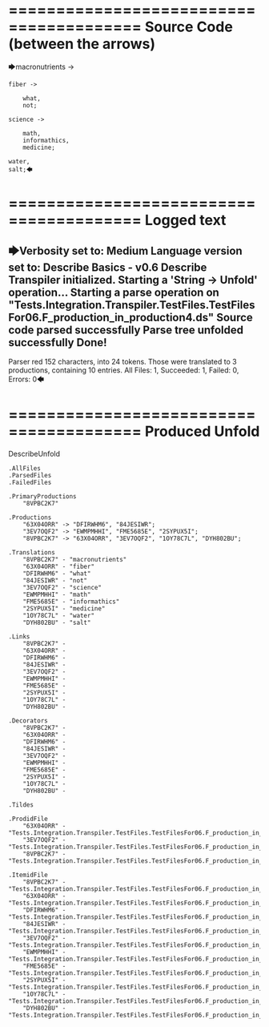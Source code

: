 ========================================
Source Code (between the arrows)
========================================

🡆macronutrients ->

    fiber ->

        what,
        not;
	
	science ->
		
		math,
		informathics,
		medicine;
    
    water,
    salt;🡄

========================================
Logged text
========================================

🡆Verbosity set to: Medium
Language version set to: Describe Basics - v0.6
Describe Transpiler initialized.
Starting a 'String -> Unfold' operation...
Starting a parse operation on "Tests.Integration.Transpiler.TestFiles.TestFilesFor06.F_production_in_production4.ds"
Source code parsed successfully
Parse tree unfolded successfully
Done!
------------------------
Parser red 152 characters, into 24 tokens.
Those were translated to 3 productions, containing 10 entries.
All Files: 1, Succeeded: 1, Failed: 0, Errors: 0🡄

========================================
Produced Unfold
========================================

DescribeUnfold

    .AllFiles
    .ParsedFiles
    .FailedFiles

    .PrimaryProductions
        "8VPBC2K7" 

    .Productions
        "63X04ORR" -> "DFIRWHM6", "84JESIWR";
        "3EV7OQF2" -> "EWMPMHHI", "FME5685E", "2SYPUX5I";
        "8VPBC2K7" -> "63X04ORR", "3EV7OQF2", "1OY78C7L", "DYH802BU";

    .Translations
        "8VPBC2K7" - "macronutrients"
        "63X04ORR" - "fiber"
        "DFIRWHM6" - "what"
        "84JESIWR" - "not"
        "3EV7OQF2" - "science"
        "EWMPMHHI" - "math"
        "FME5685E" - "informathics"
        "2SYPUX5I" - "medicine"
        "1OY78C7L" - "water"
        "DYH802BU" - "salt"

    .Links
        "8VPBC2K7" - 
        "63X04ORR" - 
        "DFIRWHM6" - 
        "84JESIWR" - 
        "3EV7OQF2" - 
        "EWMPMHHI" - 
        "FME5685E" - 
        "2SYPUX5I" - 
        "1OY78C7L" - 
        "DYH802BU" - 

    .Decorators
        "8VPBC2K7" - 
        "63X04ORR" - 
        "DFIRWHM6" - 
        "84JESIWR" - 
        "3EV7OQF2" - 
        "EWMPMHHI" - 
        "FME5685E" - 
        "2SYPUX5I" - 
        "1OY78C7L" - 
        "DYH802BU" - 

    .Tildes

    .ProdidFile
        "63X04ORR" - "Tests.Integration.Transpiler.TestFiles.TestFilesFor06.F_production_in_production4.ds"
        "3EV7OQF2" - "Tests.Integration.Transpiler.TestFiles.TestFilesFor06.F_production_in_production4.ds"
        "8VPBC2K7" - "Tests.Integration.Transpiler.TestFiles.TestFilesFor06.F_production_in_production4.ds"

    .ItemidFile
        "8VPBC2K7" - "Tests.Integration.Transpiler.TestFiles.TestFilesFor06.F_production_in_production4.ds"
        "63X04ORR" - "Tests.Integration.Transpiler.TestFiles.TestFilesFor06.F_production_in_production4.ds"
        "DFIRWHM6" - "Tests.Integration.Transpiler.TestFiles.TestFilesFor06.F_production_in_production4.ds"
        "84JESIWR" - "Tests.Integration.Transpiler.TestFiles.TestFilesFor06.F_production_in_production4.ds"
        "3EV7OQF2" - "Tests.Integration.Transpiler.TestFiles.TestFilesFor06.F_production_in_production4.ds"
        "EWMPMHHI" - "Tests.Integration.Transpiler.TestFiles.TestFilesFor06.F_production_in_production4.ds"
        "FME5685E" - "Tests.Integration.Transpiler.TestFiles.TestFilesFor06.F_production_in_production4.ds"
        "2SYPUX5I" - "Tests.Integration.Transpiler.TestFiles.TestFilesFor06.F_production_in_production4.ds"
        "1OY78C7L" - "Tests.Integration.Transpiler.TestFiles.TestFilesFor06.F_production_in_production4.ds"
        "DYH802BU" - "Tests.Integration.Transpiler.TestFiles.TestFilesFor06.F_production_in_production4.ds"

